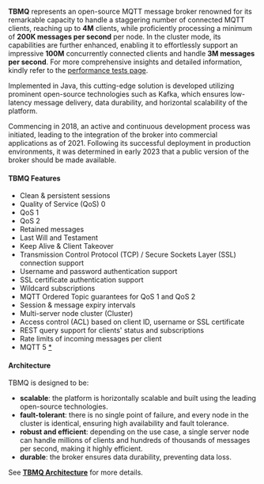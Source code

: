 
**TBMQ** represents an open-source MQTT message broker renowned for its remarkable capacity to handle a staggering number of connected MQTT clients, 
reaching up to **4M** clients, while proficiently processing a minimum of **200K messages per second** per node. 
In the cluster mode, its capabilities are further enhanced, enabling it to effortlessly support an impressive **100M** concurrently connected clients 
and handle **3M messages per second**. For more comprehensive insights and detailed information, kindly refer to the [performance tests page](/docs/mqtt-broker/reference/performance-tests/).

Implemented in Java, this cutting-edge solution is developed utilizing prominent open-source technologies such as Kafka, 
which ensures low-latency message delivery, data durability, and horizontal scalability of the platform.

Commencing in 2018, an active and continuous development process was initiated, leading to the integration of the broker into commercial applications as of 2021. 
Following its successful deployment in production environments, it was determined in early 2023 that a public version of the broker should be made available.

#### TBMQ Features

- Clean & persistent sessions
- Quality of Service (QoS) 0
- QoS 1
- QoS 2
- Retained messages
- Last Will and Testament
- Keep Alive & Client Takeover
- Transmission Control Protocol (TCP) / Secure Sockets Layer (SSL) connection support
- Username and password authentication support
- SSL certificate authentication support
- Wildcard subscriptions
- MQTT Ordered Topic guarantees for QoS 1 and QoS 2
- Session & message expiry intervals
- Multi-server node cluster (Cluster)
- Access control (ACL) based on client ID, username or SSL certificate
- REST query support for clients' status and subscriptions
- Rate limits of incoming messages per client
- MQTT 5 [*](https://github.com/thingsboard/tbmq#tbmq)


#### Architecture

TBMQ is designed to be:

* **scalable**: the platform is horizontally scalable and built using the leading open-source technologies.
* **fault-tolerant**: there is no single point of failure, and every node in the cluster is identical, ensuring high availability and fault tolerance.
* **robust and efficient**: depending on the use case, a single server node can handle millions of clients and hundreds of thousands of messages per second, making it highly efficient.
* **durable**: the broker ensures data durability, preventing data loss.

See [**TBMQ Architecture**](/docs/mqtt-broker/architecture) for more details.

